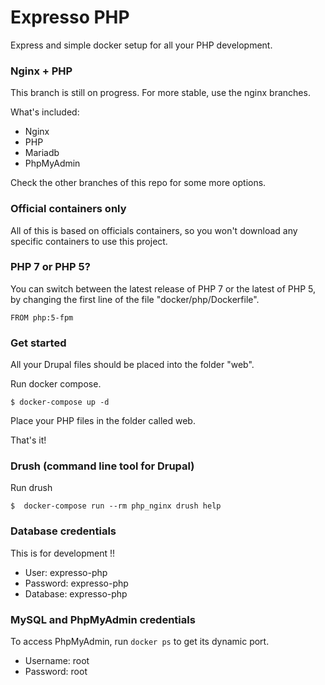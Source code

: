 # Expresso PHP

Express and simple docker setup for all your PHP development.

### Nginx + PHP

This branch is still on progress. For more stable, use the nginx branches.

What's included:

  - Nginx
  - PHP
  - Mariadb
  - PhpMyAdmin

Check the other branches of this repo for some more options.

### Official containers only
All of this is based on officials containers, so you won't download any
specific containers to use this project.

### PHP 7 or PHP 5?
You can switch between the latest release of PHP 7 or the latest of PHP 5, by
changing the first line of the file "docker/php/Dockerfile".
```
FROM php:5-fpm
```

### Get started
All your Drupal files should be placed into the folder "web".

Run docker compose.
```
$ docker-compose up -d
```

Place your PHP files in the folder called web.

That's it!

### Drush (command line tool for Drupal)

Run drush
```
$  docker-compose run --rm php_nginx drush help
```

### Database credentials
This is for development !!

* User: expresso-php
* Password: expresso-php
* Database: expresso-php

### MySQL and PhpMyAdmin credentials
To access PhpMyAdmin, run `docker ps` to get its dynamic port.
* Username: root
* Password: root
